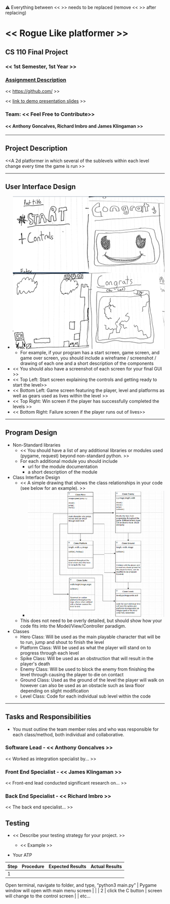:warning: Everything between << >> needs to be replaced (remove << >> after replacing)

# << Rogue Like platformer >>
## CS 110 Final Project
### << 1st Semester, 1st Year >>
### [Assignment Description](https://drive.google.com/open?id=1HLIk-539N9KiAAG1224NWpFyEl4RsPVBwtBZ9KbjicE)

<< [https://github.com/<repo>](#) >>

<< [link to demo presentation slides](#) >>

### Team: << Feel Free to Contribute>>
#### << Anthony Goncalves, Richard Imbro and James Klingaman >>

***

## Project Description
<<A 2d platformer in which several of the sublevels within each level change every time the game is run >>

***    

## User Interface Design
* ![class diagram](assets/readMeData/gui_sketch.png)
    * For example, if your program has a start screen, game screen, and game over screen, you should include a wireframe / screenshot / drawing of each one and a short description of the components
* << You should also have a screenshot of each screen for your final GUI >>
* << Top Left: Start screen explaining the controls and getting ready to start the level>>
* << Bottom Left: Game screen featuring the player, level and platforms as well as gears used as lives within the level >>
* << Top Right: Win screen if the player has successfully completed the levels >>
* << Bottom Right: Failure screen if the player runs out of lives>>
***        

## Program Design
* Non-Standard libraries
    * << You should have a list of any additional libraries or modules used (pygame, request) beyond non-standard python. >>
    * For each additional module you should include
        * url for the module documentation
        * a short description of the module
* Class Interface Design
    * << A simple drawing that shows the class relationships in your code (see below for an example). >>
        * ![class diagram](assets/readMeData/flow_chart.png)
    * This does not need to be overly detailed, but should show how your code fits into the Model/View/Controller paradigm.
* Classes
    * Hero Class: Will be used as the main playable character that will be to run, jump and shout to finish the level
    * Platform Class: Will be used as what the player will stand on to progress through each level
    * Spike Class: Will be used as an obstruction that will result in the player's death
    * Enemy Class: Will be used to block the enemy from finishing the level through causing the player to die on contact
    * Ground Class: Used as the ground of the level the player will walk on however can also be used as an obstacle such as lava floor depending on slight modification
    * Level Class: Code for each individual sub level within the code

***

## Tasks and Responsibilities
* You must outline the team member roles and who was responsible for each class/method, both individual and collaborative.

### Software Lead - << Anthony Goncalves >>

<< Worked as integration specialist by... >>

### Front End Specialist - << James Klingaman >>

<< Front-end lead conducted significant research on... >>

### Back End Specialist - << Richard Imbro >>

<< The back end specialist... >>

## Testing
* << Describe your testing strategy for your project. >>
    * << Example >>

* Your ATP

| Step                  | Procedure     | Expected Results  | Actual Results |
| ----------------------|:-------------:| -----------------:| -------------- |
|  1  |
Open terminal, navigate to folder, and type, “python3 main.py”
  | Pygame window will open with main menu screen  |          |
|  2  | click the C button  | screen will change to the control screen |                 |
etc...

